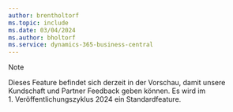 ```yaml
---
author: brentholtorf
ms.topic: include
ms.date: 03/04/2024
ms.author: bholtorf
ms.service: dynamics-365-business-central
---
```


> [!NOTE]
> Dieses Feature befindet sich derzeit in der Vorschau, damit unsere Kundschaft und Partner Feedback geben können. Es wird im 1. Veröffentlichungszyklus 2024 ein Standardfeature. 